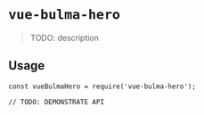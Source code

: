 # `vue-bulma-hero`

> TODO: description

## Usage

```
const vueBulmaHero = require('vue-bulma-hero');

// TODO: DEMONSTRATE API
```
